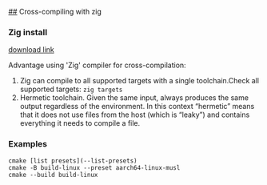 [##](##) Cross-compiling with zig

### Zig install

[download link](https://ziglang.org/download/)

Advantage using 'Zig' compiler for cross-compilation: 
1. Zig can compile to all supported targets with a single toolchain.Check all supported targets: `zig targets`
2. Hermetic toolchain. Given the same input, always produces the same output regardless of the environment. In this context “hermetic” means that it does not use files from the host (which is “leaky”) and contains everything it needs to compile a file. 

### Examples

```
cmake [list presets](--list-presets)
cmake -B build-linux --preset aarch64-linux-musl
cmake --build build-linux 

```
